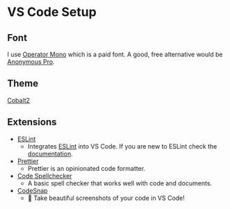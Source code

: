 # VS Code Setup
## Font
I use [Operator Mono](https://typography.com/blog/introducing-operator) which is a paid font. A good, free alternative would be [Anonymous Pro](https://www.marksimonson.com/fonts/view/anonymous-pro).

## Theme
[Cobalt2](https://github.com/wesbos/cobalt2)

## Extensions
- [ESLint](https://marketplace.visualstudio.com/items?itemName=dbaeumer.vscode-eslint)
  - Integrates [ESLint](http://eslint.org/) into VS Code. If you are new to ESLint check the [documentation](http://eslint.org/).
- [Prettier](https://marketplace.visualstudio.com/items?itemName=esbenp.prettier-vscode)
  - Prettier is an opinionated code formatter.
- [Code Spellchecker](https://marketplace.visualstudio.com/items?itemName=streetsidesoftware.code-spell-checker)
  - A basic spell checker that works well with code and documents.
- [CodeSnap](https://marketplace.visualstudio.com/items?itemName=adpyke.codesnap)
  - 📸 Take beautiful screenshots of your code in VS Code!